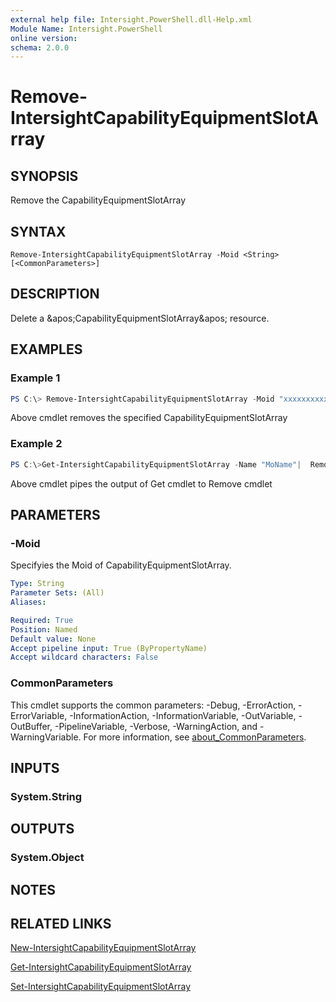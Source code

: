 ```yaml
---
external help file: Intersight.PowerShell.dll-Help.xml
Module Name: Intersight.PowerShell
online version:
schema: 2.0.0
---
```


# Remove-IntersightCapabilityEquipmentSlotArray

## SYNOPSIS
Remove the CapabilityEquipmentSlotArray

## SYNTAX

```
Remove-IntersightCapabilityEquipmentSlotArray -Moid <String> [<CommonParameters>]
```

## DESCRIPTION
Delete a &amp;apos;CapabilityEquipmentSlotArray&amp;apos; resource.

## EXAMPLES

### Example 1
```powershell
PS C:\> Remove-IntersightCapabilityEquipmentSlotArray -Moid "xxxxxxxxxxxxxxxxxxxxxxxxxxx"
```
Above cmdlet removes the specified CapabilityEquipmentSlotArray 

### Example 2
```powershell
PS C:\>Get-IntersightCapabilityEquipmentSlotArray -Name "MoName"|  Remove-IntersightCapabilityEquipmentSlotArray
```
Above cmdlet pipes the output of Get cmdlet to Remove cmdlet

## PARAMETERS

### -Moid
Specifyies the Moid of CapabilityEquipmentSlotArray.

```yaml
Type: String
Parameter Sets: (All)
Aliases:

Required: True
Position: Named
Default value: None
Accept pipeline input: True (ByPropertyName)
Accept wildcard characters: False
```

### CommonParameters
This cmdlet supports the common parameters: -Debug, -ErrorAction, -ErrorVariable, -InformationAction, -InformationVariable, -OutVariable, -OutBuffer, -PipelineVariable, -Verbose, -WarningAction, and -WarningVariable. For more information, see [about_CommonParameters](http://go.microsoft.com/fwlink/?LinkID=113216).

## INPUTS

### System.String

## OUTPUTS

### System.Object
## NOTES

## RELATED LINKS

[New-IntersightCapabilityEquipmentSlotArray](./New-IntersightCapabilityEquipmentSlotArray.md)

[Get-IntersightCapabilityEquipmentSlotArray](./Get-IntersightCapabilityEquipmentSlotArray.md)

[Set-IntersightCapabilityEquipmentSlotArray](./Set-IntersightCapabilityEquipmentSlotArray.md)

